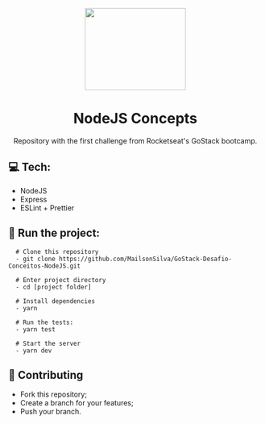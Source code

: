 <p align="center">
  <img width="200" height="163" src="https://camo.githubusercontent.com/8c13dc2618dbd7f76d1d574350b98fdee1335ce5/68747470733a2f2f726f636b6574736561742d63646e2e73332d73612d656173742d312e616d617a6f6e6177732e636f6d2f626f6f7463616d702d6865616465722e706e67">
</p>
<h1 align=center>NodeJS Concepts</h1>
<p align="center">Repository with the first challenge from Rocketseat's GoStack bootcamp.</p>

## :computer: Tech:
- NodeJS
- Express
- ESLint + Prettier

## :running: Run the project:
```shell
  # Clone this repository
  - git clone https://github.com/MailsonSilva/GoStack-Desafio-Conceitos-NodeJS.git
  
  # Enter project directory
  - cd [project folder]
  
  # Install dependencies
  - yarn
  
  # Run the tests:
  - yarn test
  
  # Start the server
  - yarn dev
```

## :fork_and_knife: Contributing
- Fork this repository;
- Create a branch for your features;
- Push your branch.
